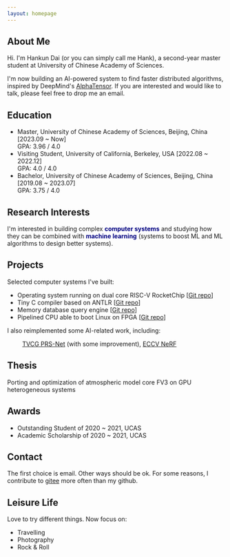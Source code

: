 ```yaml
---
layout: homepage
---
```


## About Me

Hi. I'm Hankun Dai (or you can simply call me Hank), a second-year master student at University of Chinese Academy of Sciences.

I'm now building an AI-powered system to find faster distributed algorithms, inspired by DeepMind's [AlphaTensor](https://deepmind.google/discover/blog/discovering-novel-algorithms-with-alphatensor/). If you are interested and would like to talk, please feel free to drop me an email.

## Education

- Master, University of Chinese Academy of Sciences, Beijing, China [2023.09 ~ Now]
  <br>
 GPA: 3.96 / 4.0
  <br>
- Visiting Student, University of California, Berkeley, USA [2022.08 ~ 2022.12]
  <br>
 GPA: 4.0 / 4.0
  <br>
- Bachelor, University of Chinese Academy of Sciences, Beijing, China [2019.08 ~ 2023.07]
  <br>
 GPA: 3.75 / 4.0
  <br>

## Research Interests

I'm interested in building complex <font color="navy"><b>computer systems</b></font> and studying how they can be combined with <font color="navy"><b>machine learning</b></font> (systems to boost ML and ML algorithms to design better systems).

## Projects

Selected computer systems I've built:

- Operating system running on dual core RISC-V RocketChip [[Git repo](https://github.com/D-Hank/UCAS-OSLAB)]
- Tiny C compiler based on ANTLR [[Git repo](https://github.com/D-Hank/UCAS-Compiler)]
- Memory database query engine [[Git repo](https://github.com/D-Hank/UCAS-Database-System)]
- Pipelined CPU able to boot Linux on FPGA [[Git repo](https://github.com/D-Hank/UCAS-Computer-Architecture)]

I also reimplemented some AI-related work, including:

&emsp;&emsp;&ensp;[TVCG PRS-Net](https://github.com/D-Hank/PRS-Net) (with some improvement), [ECCV NeRF](https://github.com/D-Hank/NeRF-tiny)

## Thesis

Porting and optimization of atmospheric model core FV3 on GPU heterogeneous systems

## Awards

- Outstanding Student of 2020 ~ 2021, UCAS
- Academic Scholarship of 2020 ~ 2021, UCAS

## Contact

The first choice is email. Other ways should be ok. For some reasons, I contribute to [gitee](https://gitee.com/dhank) more often than my github.

## Leisure Life

Love to try different things. Now focus on:

- Travelling
- Photography
- Rock & Roll
